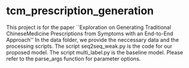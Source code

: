 # tcm_prescription_generation
This project is for the paper ``Exploration on Generating Traditional ChineseMedicine Prescriptions from Symptoms with an End-to-End Approach''
In the data folder, we provide the neccessary data and the processing scripts.
The script seq2seq_weak.py is the code for our proposed model.
The script multi_label.py is the baseline model.
Please refer to the parse_args function for parameter options.
